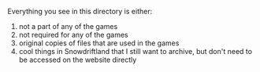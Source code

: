 Everything you see in this directory is either:
1. not a part of any of the games
2. not required for any of the games
3. original copies of files that are used in the games
4. cool things in Snowdriftland that I still want to archive, but don't need to be accessed on the website directly
